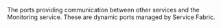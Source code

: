 The ports providing communication between other services and the Monitoring service. These are dynamic ports managed by Service Fabric.